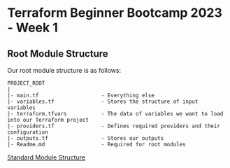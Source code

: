 # Terraform Beginner Bootcamp 2023 - Week 1


## Root Module Structure

Our root module structure is as follows:

```
PROJECT_ROOT
|
|- main.tf                    - Everything else
|- variables.tf               - Stores the structure of input variables
|- terraform.tfvars           - The data of variables we want to load into our Terraform project
|- providers.tf               - Defines required providers and their configuration
|- outputs.tf                 - Stores our outputs
|- Readme.md                  - Required for root modules
```
    


[Standard Module Structure](https://developer.hashicorp.com/terraform/language/modules/develop/structure)
